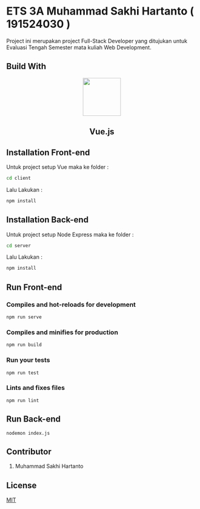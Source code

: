 # ETS 3A Muhammad Sakhi Hartanto ( 191524030 )

Project ini merupakan project Full-Stack Developer yang ditujukan untuk Evaluasi Tengah Semester mata kuliah Web Development.

## Build With 
<p align="center">
<img src="https://upload.wikimedia.org/wikipedia/commons/f/f1/Vue.png" width="100">
  <h2 align="center"> Vue.js </h2>
</p>

## Installation Front-end

Untuk project setup Vue maka ke folder : 
```bash
cd client 
```
Lalu Lakukan : 
```bash
npm install
```
## Installation Back-end

Untuk project setup Node Express maka ke folder : 
```bash
cd server
```
Lalu Lakukan : 
```bash
npm install
```

## Run Front-end
### Compiles and hot-reloads for development
```
npm run serve
```

### Compiles and minifies for production
```
npm run build
```

### Run your tests
```
npm run test
```

### Lints and fixes files
```
npm run lint
```

## Run Back-end

```
nodemon index.js
```

## Contributor
1. Muhammad Sakhi Hartanto 

## License
[MIT](https://choosealicense.com/licenses/mit/)
